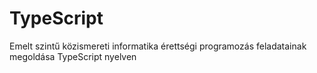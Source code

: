 # TypeScript
Emelt szintű közismereti informatika érettségi programozás feladatainak megoldása TypeScript nyelven
